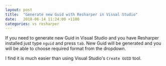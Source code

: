 ```yaml
---
layout: post
title:  "Generate new Guid with Resharper in Visual Studio"
date:   2018-06-14 11:24:00 +1100
categories: vs resharper
---
```

If you need to generate new Guid in Visual Studio and you have Resharper installed just type `nguid` and press `tab`.
New Guid will be generated and you will be able to choose required format from the dropdown.

I find it is much easier than using Visual Studio's `Create GUID` tool.